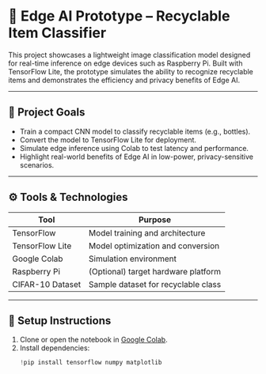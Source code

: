 # 🧠 Edge AI Prototype – Recyclable Item Classifier

This project showcases a lightweight image classification model designed for real-time inference on edge devices such as Raspberry Pi. Built with TensorFlow Lite, the prototype simulates the ability to recognize recyclable items and demonstrates the efficiency and privacy benefits of Edge AI.

---

## 📍 Project Goals

- Train a compact CNN model to classify recyclable items (e.g., bottles).
- Convert the model to TensorFlow Lite for deployment.
- Simulate edge inference using Colab to test latency and performance.
- Highlight real-world benefits of Edge AI in low-power, privacy-sensitive scenarios.

---

## ⚙️ Tools & Technologies

| Tool             | Purpose                            |
|------------------|-------------------------------------|
| TensorFlow       | Model training and architecture     |
| TensorFlow Lite  | Model optimization and conversion   |
| Google Colab     | Simulation environment              |
| Raspberry Pi     | (Optional) target hardware platform |
| CIFAR-10 Dataset | Sample dataset for recyclable class |

---

## 🚀 Setup Instructions

1. Clone or open the notebook in [Google Colab](https://colab.research.google.com/).
2. Install dependencies:
   ```python
   !pip install tensorflow numpy matplotlib
